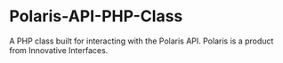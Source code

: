 # Polaris-API-PHP-Class
A PHP class built for interacting with the Polaris API. Polaris is a product from Innovative Interfaces.
